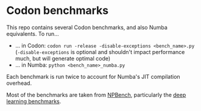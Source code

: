 # Codon benchmarks

This repo contains several Codon benchmarks, and also Numba equivalents. To run...

- ... in Codon: `codon run -release -disable-exceptions <bench_name>.py` (`-disable-exceptions` is optional and shouldn't impact performance much, but will generate optimal code)
- ... in Numba: `python <bench_name>_numba.py`

Each benchmark is run twice to account for Numba's JIT compilation overhead.

Most of the benchmarks are taken from [NPBench](https://github.com/spcl/npbench),
particularly the [deep learning benchmarks](https://github.com/spcl/npbench/tree/main/npbench/benchmarks/deep_learning).

